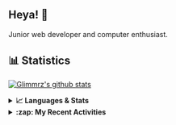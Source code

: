 ## Heya! 👋

Junior web developer and computer enthusiast.

## 📊 Statistics

[![Glimmrz's github stats](https://github-readme-stats.vercel.app/api?username=glimmrz&theme=dark&count_private=true)](https://github.com/anuraghazra/github-readme-stats)

<details>
  <summary><strong>📈 Languages & Stats</strong></summary>
  <img src="https://github-readme-stats.vercel.app/api?username=bunningss&show_icons=true&theme=dark&hide_border=true"
       alt="Tayef's GitHub stats" />
  <img src="https://github-readme-stats.vercel.app/api/top-langs/?username=bunningss&show_icons=true&theme=dark&hide_border=true&layout=compact&langs_count=10"
       alt="Tayef's Top GitHub Languages" />
</details>

<details>
<summary><strong> :zap: My Recent Activities </strong></summary>

<!-- ACTIVITY-LIST:START -->
- [glimmrz pushed to master in glimmrz/client-portal](https://github.com/glimmrz/client-portal/compare/b25c30b3d2...ef63c577e9)
- [glimmrz pushed to master in glimmrz/client-portal](https://github.com/glimmrz/client-portal/compare/d6a736abf3...b25c30b3d2)
- [glimmrz pushed to master in glimmrz/client-portal](https://github.com/glimmrz/client-portal/compare/2de34f520d...d6a736abf3)
- [glimmrz pushed to master in glimmrz/client-portal](https://github.com/glimmrz/client-portal/compare/170c1b188c...2de34f520d)
- [glimmrz pushed to master in glimmrz/client-portal](https://github.com/glimmrz/client-portal/compare/d6cc958978...170c1b188c)
<!-- ACTIVITY-LIST:END -->

</details>
